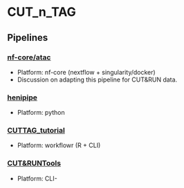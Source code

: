 # CUT_n_TAG

## Pipelines

### [nf-core/atac](https://nf-co.re/atacseq)  
- Platform: nf-core (nextflow + singularity/docker)  
- Discussion on adapting this pipeline for CUT&RUN data.  

### [henipipe](https://pypi.org/project/henipipe/)  
- Platform: python  

### [CUTTAG_tutorial](https://yezhengstat.github.io/CUTTag_tutorial/)  
- Platform: workflowr (R + CLI)  

### [CUT&RUNTools](https://genomebiology.biomedcentral.com/articles/10.1186/s13059-019-1802-4)  
- Platform: CLI- 
